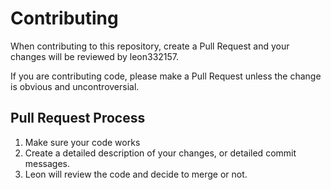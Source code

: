 # Contributing

When contributing to this repository, create a Pull Request and your changes will be reviewed by leon332157.

If you are contributing code, please make a Pull Request unless the change is obvious and uncontroversial.

## Pull Request Process

1. Make sure your code works
2. Create a detailed description of your changes, or detailed commit messages.
3. Leon will review the code and decide to merge or not.

